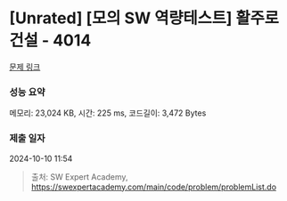 # [Unrated] [모의 SW 역량테스트] 활주로 건설 - 4014 

[문제 링크](https://swexpertacademy.com/main/code/problem/problemDetail.do?contestProbId=AWIeW7FakkUDFAVH) 

### 성능 요약

메모리: 23,024 KB, 시간: 225 ms, 코드길이: 3,472 Bytes

### 제출 일자

2024-10-10 11:54



> 출처: SW Expert Academy, https://swexpertacademy.com/main/code/problem/problemList.do